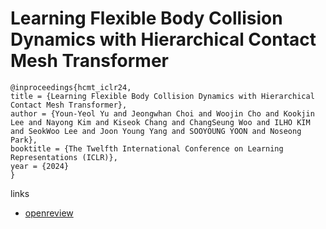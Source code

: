 # Learning Flexible Body Collision Dynamics with Hierarchical Contact Mesh Transformer

```
@inproceedings{hcmt_iclr24,
title = {Learning Flexible Body Collision Dynamics with Hierarchical Contact Mesh Transformer},
author = {Youn-Yeol Yu and Jeongwhan Choi and Woojin Cho and Kookjin Lee and Nayong Kim and Kiseok Chang and ChangSeung Woo and ILHO KIM and SeokWoo Lee and Joon Young Yang and SOOYOUNG YOON and Noseong Park},
booktitle = {The Twelfth International Conference on Learning Representations (ICLR)},
year = {2024}
}
```

links
- [openreview](https://openreview.net/forum?id=90yw2uM6J5)
